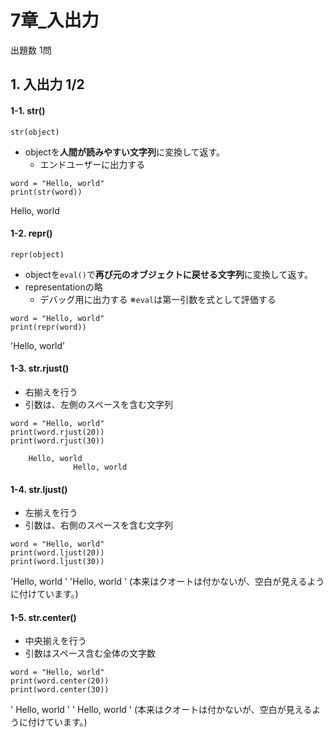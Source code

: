 # 7章_入出力
出題数 1問

## 1. 入出力 1/2
#### 1-1. str()
`str(object)`
- objectを**人間が読みやすい文字列**に変換して返す。
  - エンドユーザーに出力する

```python: str
word = "Hello, world"
print(str(word))
```
Hello, world

#### 1-2. repr()
`repr(object)`
- objectを`eval()`で**再び元のオブジェクトに戻せる文字列**に変換して返す。
- representationの略
  - デバッグ用に出力する
※`eval`は第一引数を式として評価する

```python: repr
word = "Hello, world"
print(repr(word))
```
'Hello, world'

#### 1-3. str.rjust()
- 右揃えを行う
- 引数は、左側のスペースを含む文字列

```python: rjust
word = "Hello, world"
print(word.rjust(20))
print(word.rjust(30))
```
        Hello, world
                  Hello, world

#### 1-4. str.ljust()
- 左揃えを行う
- 引数は、右側のスペースを含む文字列

```python: ljust
word = "Hello, world"
print(word.ljust(20))
print(word.ljust(30))
```
'Hello, world        '
'Hello, world               '
(本来はクオートは付かないが、空白が見えるように付けています。)

#### 1-5. str.center()
- 中央揃えを行う
- 引数はスペース含む全体の文字数
```python: center
word = "Hello, world"
print(word.center(20))
print(word.center(30))
```
'    Hello, world    '
'         Hello, world         '
(本来はクオートは付かないが、空白が見えるように付けています。)

